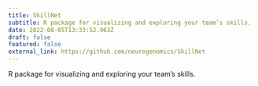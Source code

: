 ```yaml
---
title: SkillNet
subtitle: R package for visualizing and exploring your team’s skills.
date: 2022-08-05T13:33:52.963Z
draft: false
featured: false
external_link: https://github.com/neurogenomics/SkillNet
---
```

R package for visualizing and exploring your team’s skills.
